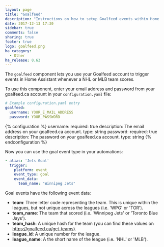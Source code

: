 ```yaml
---
layout: page
title: "Goalfeed"
description: "Instructions on how to setup Goalfeed events within Home Assistant."
date: 2017-12-13 17:30
sidebar: true
comments: false
sharing: true
footer: true
logo: goalfeed.png
ha_category:
  - Other
ha_release: 0.63
---
```


The `goalfeed` component lets you use your Goalfeed account to trigger events in Home Assistant whenever a NHL or MLB team scores. 

To use this component, enter your email address and password from your goalfeed.ca account in your `configuration.yaml` file:

```yaml
# Example configuration.yaml entry
goalfeed:
  username: YOUR_E_MAIL_ADDRESS
  password: YOUR_PASSWORD
```

{% configuration %}
username:
  required: true
  description: The email address on your goalfeed.ca account.
  type: string
password:
  required: true
  description: The password on your goalfeed.ca account.
  type: string
{% endconfiguration %}

Now you can use the goal event type in your automations:

```yaml
- alias: 'Jets Goal'
  trigger:
    platform: event
    event_type: goal
    event_data:
      team_name: "Winnipeg Jets"
```

Goal events have the following event data:

- **team**: Three letter code representing the team. This is unique within the leagues, but not unique across the leagues (i.e. 'WPG' or 'TOR').
- **team_name**: The team that scored (i.e. 'Winnipeg Jets' or 'Toronto Blue Jays').
- **team_hash**: A unique hash for the team (you can find these values on https://goalfeed.ca/get-teams).
- **league_id**: A unique number for the league.
- **league_name**: A the short name of the league (i.e. 'NHL' or 'MLB').
